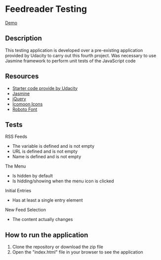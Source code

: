 # Feedreader Testing
[Demo](https://tbm85.github.io/Demo-Feedreader-Testing/)

## Description
This testing application is developed over a pre-existing application provided by Udacity to carry out this fourth project. Was necessary to use Jasmine framework to perform unit tests of the JavaScript code

## Resources
* [Starter code provide by Udacity](https://github.com/udacity/frontend-nanodegree-feedreader)
* [Jasmine](http://jasmine.github.io/)
* [jQuery](https://jquery.com/)
* [Icomoon Icons](https://icomoon.io/)
* [Roboto Font](https://fonts.googleapis.com/css?family=Roboto:400,100,300,700)

## Tests
RSS Feeds
* The variable is defined and is not empty
* URL is defined and is not empty
* Name is defined and is not empty

The Menu
* Is hidden by default
* Is hidding/showing when the menu icon is clicked

Initial Entries
* Has at least a single entry element

New Feed Selection
* The content actually changes

## How to run the application
1. Clone the repository or download the zip file
2. Open the "index.html" file in your browser to see the application

